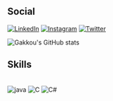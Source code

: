 ## Social

[![LinkedIn](https://img.shields.io/badge/LinkedIn-0077B5?style=for-the-badge&logo=linkedin&logoColor=white)](https://www.linkedin.com/in/hugo-rodrigues-76bb73210)
[![Instagram](https://img.shields.io/badge/Instagram-E4405F?style=for-the-badge&logo=instagram&logoColor=white)](https://www.instagram.com/https.hugo__/?hl=pt-br)
[![Twitter](https://img.shields.io/badge/Twitter-1DA1F2?style=for-the-badge&logo=twitter&logoColor=white)](https://twitter.com/Gakkou03)

![Gakkou's GitHub stats](https://github-readme-stats.vercel.app/api?username=Gakkou0&show_icons=true&theme=radical)

## Skills 

<div style=display: inline_block"><br/>
  <img align="center" alt="java" src="https://img.shields.io/badge/Java-ED8B00?style=for-the-badge&logo=java&logoColor=white"/>
  <img align="center" alt="C" src="https://img.shields.io/badge/C-00599C?style=for-the-badge&logo=c&logoColor=white"/>                                                   <img align="center" alt="C#" src="https://img.shields.io/badge/C%23-239120?style=for-the-badge&logo=c-sharp&logoColor=white"/>                             
                                                                                                   </div>
                                                                                                   
